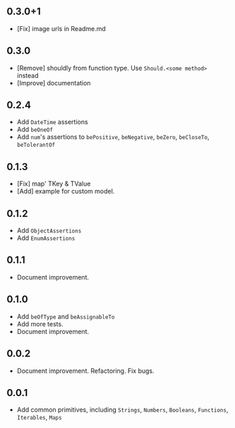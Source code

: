## 0.3.0+1

* [Fix] image urls in Readme.md

## 0.3.0

* [Remove] shouldly from function type. Use `Should.<some method>` instead
* [Improve] documentation

## 0.2.4

* Add `DateTime` assertions
* Add `beOneOf`
* Add `num`'s assertions to `bePositive`, `beNegative`, `beZero`, `beCloseTo`, `beTolerantOf`

## 0.1.3

* [Fix] map' TKey & TValue
* [Add] example for custom model.

## 0.1.2

* Add `ObjectAssertions`
* Add `EnumAssertions`

## 0.1.1

* Document improvement.

## 0.1.0

* Add `beOfType` and `beAssignableTo`
* Add more tests.
* Document improvement.

## 0.0.2

* Document improvement. Refactoring. Fix bugs.

## 0.0.1

* Add common primitives, including `Strings`, `Numbers`, `Booleans`, `Functions`, `Iterables`, `Maps`
